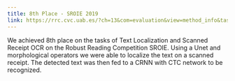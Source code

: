 ```yaml
---
title: 8th Place - SROIE 2019
link: https://rrc.cvc.uab.es/?ch=13&com=evaluation&view=method_info&task=3&m=54526
---
```


We achieved 8th place on the tasks of Text Localization and Scanned Receipt OCR on the Robust Reading Competition SROIE. Using a Unet and morphological operators we were able to localize the text on a scanned receipt. The detected text was then fed to a CRNN with CTC network to be recognized.
